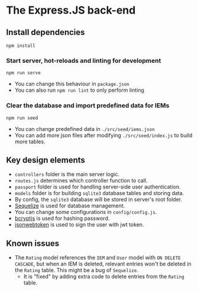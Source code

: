 # The Express.JS back-end

## Install dependencies
```
npm install
```

### Start server, hot-reloads and linting for development
```
npm run serve
```
- You can change this behaviour in `package.json`
- You can also run `npm run lint` to only perform linting

### Clear the database and import predefined data for IEMs
```
npm run seed
```
- You can change predefined data in `./src/seed/iems.json`
- You can add more json files after modifying `./src/seed/index.js` to build more tables.


## Key design elements
- `controllers` folder is the main server logic.
- `routes.js` determines which controller function to call.
- `passport` folder is used for handling server-side user authentication.
- `models` folder is for building `sqlite3` database tables and storing data.
- By config, the `sqlite3` database will be stored in server's root folder.
- [Sequelize](http://docs.sequelizejs.com/) is used for database management.
- You can change some configurations in `config/config.js`.
- [bcryptjs](https://github.com/dcodeIO/bcrypt.js#readme) is used for hashing password.
- [jsonwebtoken](https://github.com/auth0/node-jsonwebtoken#readme) is used to sign the user with jwt token.


## Known issues
- The `Rating` model references the `IEM` and `User` model with `ON DELETE CASCADE`, but when an IEM is deleted, relevant entries won't be deleted in the `Rating` table. This might be a bug of `Sequelize`.
  - It is "fixed" by adding extra code to delete entries from the `Rating` table.
